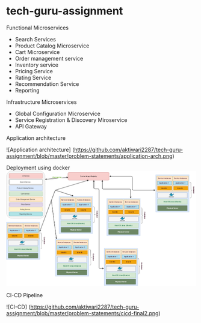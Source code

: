 # tech-guru-assignment
Functional Microservices
* Search Services
* Product Catalog Microservice
* Cart Microservice
* Order management service
* Inventory service
* Pricing Service
* Rating Service
* Recommendation Service
* Reporting

Infrastructure Microservices
* Global Configuration Microservice
* Service Registration & Discovery Miroservice
* API Gateway


Application architecture

![Application architecture] (https://github.com/aktiwari2287/tech-guru-assignment/blob/master/problem-statements/application-arch.png)

Deployment using docker
![using docker-registry](https://github.com/aktiwari2287/tech-guru-assignment/blob/master/problem-statements/deploy.png)


CI-CD Pipeline

![CI-CD] (https://github.com/aktiwari2287/tech-guru-assignment/blob/master/problem-statements/cicd-final2.png)
